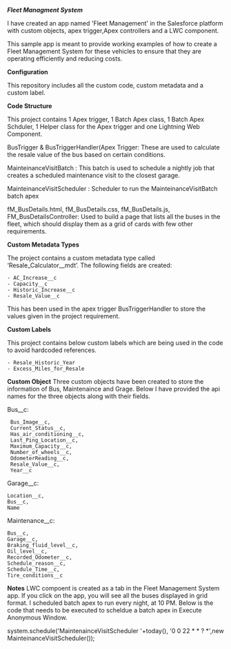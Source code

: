 
***Fleet Managment System***

I have created an app named 'Fleet Management' in the Salesforce platform with custom objects, apex trigger,Apex controllers and a LWC component.

This sample app is meant to provide working examples of how to create a Fleet Management System for these vehicles to ensure that they are operating efficiently and reducing costs. 

**Configuration**

This repository includes all the custom code, custom metadata and a custom label. 

**Code Structure**

This project contains 1 Apex trigger, 1 Batch Apex class, 1 Batch Apex Schduler, 1 Helper class for the Apex trigger and one Lightning Web Component.  

BusTrigger & BusTriggerHandler(Apex Trigger: These are used to calculate the resale value of the bus based on certain conditions. 

MainteinanceVisitBatch : This batch is used to schedule a nightly job that creates a scheduled maintenance visit to the closest garage.

MainteinanceVisitScheduler : Scheduler to run the MainteinanceVisitBatch batch apex 

fM_BusDetails.html, fM_BusDetails.css, fM_BusDetails.js, FM_BusDetailsController: Used to build a page that lists all the buses in the fleet, which should display them as a grid of cards with few other requirements.

**Custom Metadata Types**

The project contains a custom metadata type called ‘Resale_Calculator__mdt’. The following fields are created:

	- AC_Increase__c
	- Capacity__c
	- Historic_Increase__c
	- Resale_Value__c
This has been used in the apex trigger BusTriggerHandler to store the values given in the project requirement.  

**Custom Labels**

This project contains below custom labels which are being used in the code to avoid hardcoded references.

	- Resale_Historic_Year
	- Excess_Miles_for_Resale

**Custom Object**
Three custom objects have been created to store the information of Bus, Maintenaince and Grage. Below I have provided the api names for the three objects along with their fields.  

Bus__c:

	 Bus_Image__c,
	 Current_Status__c,
	 Has_air_conditioning__c,
	 Last_Ping_Location__c,
	 Maximum_Capacity__c,
	 Number_of_wheels__c,
	 OdometerReading__c,
	 Resale_Value__c,
	 Year__c

Garage__c:

	Location__c,
	Bus__c,
	Name

Maintenance__c:

	Bus__c,
	Garage__c,
	Braking_fluid_level__c,
	Oil_level__c,
	Recorded_Odometer__c,
	Schedule_reason__c,
	Schedule_Time__c,
	Tire_conditions__c

**Notes**
LWC compoent is created as a tab in the Fleet Management System app. If you click on the app, you will see all the buses displayed in grid format. 
I scheduled batch apex to run every night, at 10 PM. Below is the code that needs to be executed to scheldue a batch apex in Execute Anonymous Window.

system.schedule('MaintenainceVisitScheduler '+today(), '0 0 22 * * ? *',new MainteinanceVisitScheduler());
